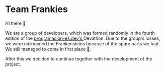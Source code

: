# Team Frankies

Hi there 👋

We are a group of developers, which was formed randomly in the fourth edition of the [programacion-es.dev's ](https://programacion-es.dev) Devathon.
Due to the group's losses, we were nicknamed the Frankensteins because of the spare parts we had. We still managed to come in first place 🥇.

After this we decided to continue together with the development of the project.
